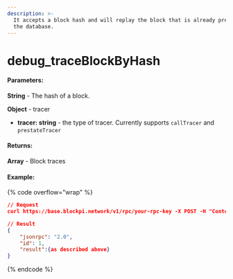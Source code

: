 ```yaml
---
description: >-
  It accepts a block hash and will replay the block that is already present in
  the database.
---
```


# debug\_traceBlockByHash

#### **Parameters:**

**String** - The hash of a block.

**Object** - tracer

* **tracer: string** - the type of tracer. Currently supports `callTracer` and `prestateTracer`

#### **Returns:**

**Array** - Block traces

#### Example:

{% code overflow="wrap" %}
```json
// Request
curl https://base.blockpi.network/v1/rpc/your-rpc-key -X POST -H "Content-Type: application/json" --data '{"method":"debug_traceBlockByHash","params":["0x9ed304f0736ba4acaa45a33a31ae15e81ac4e8a4eaaec8cfd5b080d46fa1acc9", {"tracer": "callTracer"}],"id":1,"jsonrpc":"2.0"}'

// Result
{
    "jsonrpc": "2.0",
    "id": 1,
    "result":{as described above}
}
```
{% endcode %}
